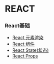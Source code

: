# REACT

### React基础
- [React 元素渲染](./Marklist/list-1/React元素渲染.md)
- [React 组件](./Marklist/list-1/React组件.md)
- [React State(状态)](./Marklist/list-1/React-state状态.md)
- [React Props](./Marklist/list-1/Props.md)
